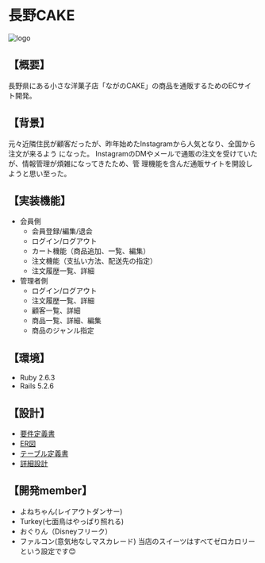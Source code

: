 # 長野CAKE
![logo](https://user-images.githubusercontent.com/89951429/143561884-3b71db29-cbc4-4552-bc1a-c1f34603b21f.jpg)

## 【概要】
長野県にある小さな洋菓子店「ながのCAKE」の商品を通販するためのECサイト開発。
## 【背景】
元々近隣住民が顧客だったが、昨年始めたInstagramから人気となり、全国から注文が来るよう
になった。
InstagramのDMやメールで通販の注文を受けていたが、情報管理が煩雑になってきたため、管
理機能を含んだ通販サイトを開設しようと思い至った。
## 【実装機能】
* 会員側
  * 会員登録/編集/退会
  * ログイン/ログアウト
  * カート機能（商品追加、一覧、編集）
  * 注文機能（支払い方法、配送先の指定）
  * 注文履歴一覧、詳細
* 管理者側
  * ログイン/ログアウト
  * 注文履歴一覧、詳細
  * 顧客一覧、詳細
  * 商品一覧、詳細、編集
  * 商品のジャンル指定
## 【環境】
* Ruby 2.6.3
* Rails 5.2.6
## 【設計】
* [要件定義書](https://wals.s3-ap-northeast-1.amazonaws.com/curriculum/ec_site/design_documents/commit_ecsite_rdd.pdf)
* [ER図](https://app.diagrams.net/#G1j_KBy6zUneQ7kISdgFxEg42JuRgEqfBt)
* [テーブル定義書](https://docs.google.com/spreadsheets/d/1IIGErIiRCeMoZLQxkHS6TNV7i_zJbbs_jDjifImiGNo/edit#gid=1437272886)
* [詳細設計](https://docs.google.com/spreadsheets/d/1BjcVUhA5x9QpLowc9B5aqe6DQgu7rpZuDDMv3sAB9bA/edit#gid=57298838)

## 【開発member】
* よねちゃん(レイアウトダンサー)
* Turkey(七面鳥はやっぱり照れる)
* おぐりん（Disneyフリーク）
* ファルコン(意気地なしマスカレード)
当店のスイーツはすべてゼロカロリーという設定です😊
